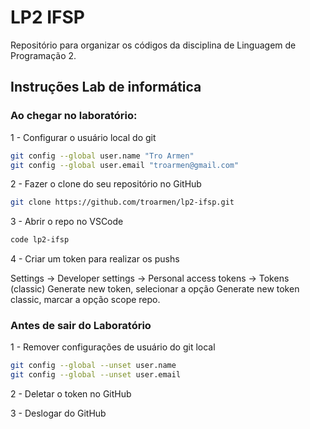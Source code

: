 # LP2 IFSP

Repositório para organizar os códigos da disciplina de Linguagem de Programação 2.

## Instruções Lab de informática

### Ao chegar no laboratório:

1 - Configurar o usuário local do git

```bash
git config --global user.name "Tro Armen"
git config --global user.email "troarmen@gmail.com"
```

2 - Fazer o clone do seu repositório no GitHub

```bash
git clone https://github.com/troarmen/lp2-ifsp.git
```

3 - Abrir o repo no VSCode
```bash
code lp2-ifsp
```

4 - Criar um token para realizar os pushs

Settings -> Developer settings -> Personal access tokens -> Tokens (classic) 
Generate new token, selecionar a opção Generate new token classic, marcar a opção scope repo.

### Antes de sair do Laboratório
1 - Remover configurações de usuário do git local
```bash
git config --global --unset user.name
git config --global --unset user.email
```

2 - Deletar o token no GitHub

3 - Deslogar do GitHub